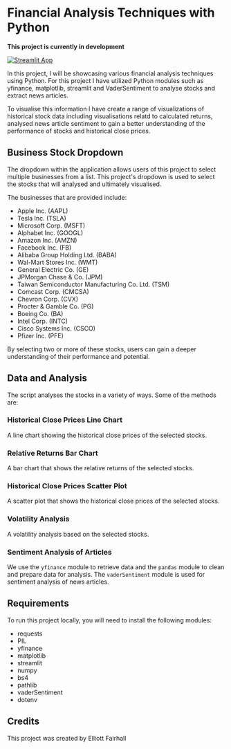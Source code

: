 
# Financial Analysis Techniques with Python

**This project is currently in development**

[![Streamlit App](https://static.streamlit.io/badges/streamlit_badge_black_white.svg)](elliottfairhall-stock-analysis-tool-main-pgogm7.streamlit.app)

In this project, I will be showcasing various financial analysis techniques using Python. For this project I have utilized Python modules such as yfinance, matplotlib, streamlit and VaderSentiment to analyse stocks and extract news articles.

To visualise this information I have create a range of visualizations of historical stock data including visualisations relatd to calculated returns, analysed news article sentiment to gain a better understanding of the performance of stocks and historical close prices.

## Business Stock Dropdown

The dropdown within the application allows users of this project to select multiple businesses from a list. This project's dropdown is used to select the stocks that  will analysed and ultimately visualised. 

The businesses that are provided include:

-   Apple Inc. (AAPL)
-   Tesla Inc. (TSLA)
-   Microsoft Corp. (MSFT)
-   Alphabet Inc. (GOOGL)
-   Amazon Inc. (AMZN)
-   Facebook Inc. (FB)
-   Alibaba Group Holding Ltd. (BABA)
-   Wal-Mart Stores Inc. (WMT)
-   General Electric Co. (GE)
-   JPMorgan Chase & Co. (JPM)
-   Taiwan Semiconductor Manufacturing Co. Ltd. (TSM)
-   Comcast Corp. (CMCSA)
-   Chevron Corp. (CVX)
-   Procter & Gamble Co. (PG)
-   Boeing Co. (BA)
-   Intel Corp. (INTC)
-   Cisco Systems Inc. (CSCO)
-   Pfizer Inc. (PFE)

By selecting two or more of these stocks, users can gain a deeper understanding of their performance and potential.

## Data and Analysis

The script analyses the stocks in a variety of ways. Some of the methods are:

### Historical Close Prices Line Chart

A line chart showing the historical close prices of the selected stocks.

### Relative Returns Bar Chart

A bar chart that shows the relative returns of the selected stocks.

### Historical Close Prices Scatter Plot

A scatter plot that shows the historical close prices of the selected stocks.

### Volatility Analysis

A volatility analysis based on the selected stocks.

### Sentiment Analysis of Articles

We use the `yfinance` module to retrieve data and the `pandas` module to clean and prepare data for analysis. The `vaderSentiment` module is used for sentiment analysis of news articles.

## Requirements

To run this project locally, you will need to install the following modules:

-   requests
-   PIL
-   yfinance
-   matplotlib
-   streamlit
-   numpy
-   bs4
-   pathlib
-   vaderSentiment
-   dotenv

## Credits

This project was created by Elliott Fairhall
